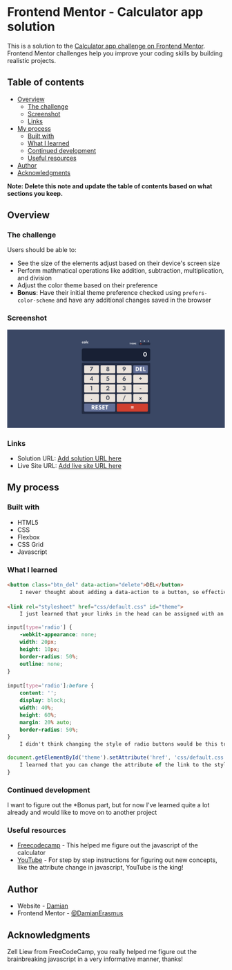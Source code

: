 # Frontend Mentor - Calculator app solution

This is a solution to the [Calculator app challenge on Frontend Mentor](https://www.frontendmentor.io/challenges/calculator-app-9lteq5N29). Frontend Mentor challenges help you improve your coding skills by building realistic projects. 

## Table of contents

- [Overview](#overview)
  - [The challenge](#the-challenge)
  - [Screenshot](#screenshot)
  - [Links](#links)
- [My process](#my-process)
  - [Built with](#built-with)
  - [What I learned](#what-i-learned)
  - [Continued development](#continued-development)
  - [Useful resources](#useful-resources)
- [Author](#author)
- [Acknowledgments](#acknowledgments)

**Note: Delete this note and update the table of contents based on what sections you keep.**

## Overview

### The challenge

Users should be able to:

- See the size of the elements adjust based on their device's screen size
- Perform mathmatical operations like addition, subtraction, multiplication, and division
- Adjust the color theme based on their preference
- **Bonus**: Have their initial theme preference checked using `prefers-color-scheme` and have any additional changes saved in the browser

### Screenshot

![My Calculator](./screenshot.png)

### Links

- Solution URL: [Add solution URL here](https://your-solution-url.com)
- Live Site URL: [Add live site URL here](https://your-live-site-url.com)

## My process

### Built with

- HTML5
- CSS
- Flexbox
- CSS Grid
- Javascript

### What I learned

```html
<button class="btn_del" data-action="delete">DEL</button>
	I never thought about adding a data-action to a button, so effective

<link rel="stylesheet" href="css/default.css" id="theme">
	I just learned that your links in the head can be assigned with an id
```
```css
input[type='radio'] {
    -webkit-appearance: none;
    width: 20px;
    height: 10px;
    border-radius: 50%;
    outline: none;
}

input[type='radio']:before {
    content: '';
    display: block;
    width: 40%;
    height: 60%;
    margin: 20% auto;
    border-radius: 50%;
}
	I didn't think changing the style of radio buttons would be this tricky, I needed google for this one
```
```js
document.getElementById('theme').setAttribute('href', 'css/default.css');
	I learned that you can change the attribute of the link to the style sheet
}
```

### Continued development

I want to figure out the *Bonus part, but for now I've learned quite a lot already and would like to move on to another project

### Useful resources

- [Freecodecamp](https://www.freecodecamp.org) - This helped me figure out the javascript of the calculator
- [YouTube](https://www.youtube.com) - For step by step instructions for figuring out new concepts, like the attribute change in javascript, YouTube is the king!


## Author

- Website - [Damian](https://damianerasmus.com)
- Frontend Mentor - [@DamianErasmus](https://www.frontendmentor.io/profile/DamianErasmus)

## Acknowledgments

Zell Liew from FreeCodeCamp, you really helped me figure out the brainbreaking javascript in a very informative manner, thanks!
